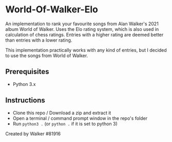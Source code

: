 # World-Of-Walker-Elo

An implementation to rank your favourite songs from Alan Walker's 2021 album World of Walker. Uses the Elo rating system, which is also used in calculation of chess ratings. Entries with a higher rating are deemed better than entries with a lower rating.


This implementation practically works with any kind of entries, but I decided to use the songs from World of Walker.


## Prerequisites
- Python 3.x

## Instructions
- Clone this repo / Download a zip and extract it
- Open a terminal / command prompt window in the repo's folder
- Run `python3 .` (or `python .` if it is set to python 3)

Created by Walker #81916
